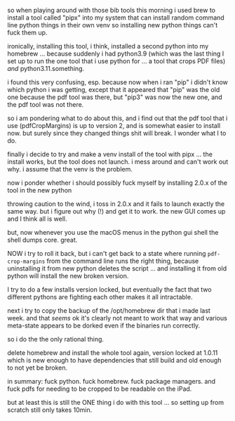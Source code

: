 so when playing around with those bib tools this morning i used brew to install a tool called "pipx" into my system that can install random command line python things in their own venv so installing new python things can't fuck them up.

ironically, installing this tool, i think, installed a second python into my homebrew ... because suddenly i had python3.9 (which was the last thing I set up to run the one tool that i use python for ... a tool that crops PDF files) _and_ python3.11.something.

i found this very confusing, esp. because now when i ran "pip" i didn't know which python i was getting, except that it appeared that "pip" was the old one because the pdf tool was there, but "pip3" was now the new one, and the pdf tool was not there.

so i am pondering what to do about this, and i find out that the pdf tool that i use (pdfCropMargins) is up to version 2, and is somewhat easier to install now. but surely since they changed things shit will break. I wonder what I to do.

finally i decide to try and make a venv install of the tool with pipx ... the install works, but the tool does not launch. i mess around and can't work out why. i assume that the venv is the problem.

now i ponder whether i should possibly fuck myself by installing 2.0.x of the tool in the new python

throwing caution to the wind, i toss in 2.0.x and it fails to launch exactly the same way. but i figure out why (!) and get it to work. the new GUI comes up and I think all is well.

but, now whenever you use the macOS menus in the python gui shell the shell dumps core. great.

NOW i try to roll it back, but i can't get back to a state where running `pdf-crop-margins` from the command line runs the right thing, because uninstalling it from new python deletes the script ... and installing it from old python will install the new broken version.

I try to do a few installs version locked, but eventually the fact that two different pythons are fighting each other makes it all intractable.

next i try to copy the backup of the /opt/homebrew dir that i made last week. and that _seems_ ok it's clearly not meant to work that way and various meta-state appears to be dorked even if the binaries run correctly.

so i do the the only rational thing.

delete homebrew and install the whole tool again, version locked at 1.0.11 which is new enough to have dependencies that still build and old enough to not yet be broken.

in summary: fuck python. fuck homebrew. fuck package managers. and fuck pdfs for needing to be cropped to be readable on the iPad.

but at least this is still the ONE thing i do with this tool ... so setting up from scratch still only takes 10min.